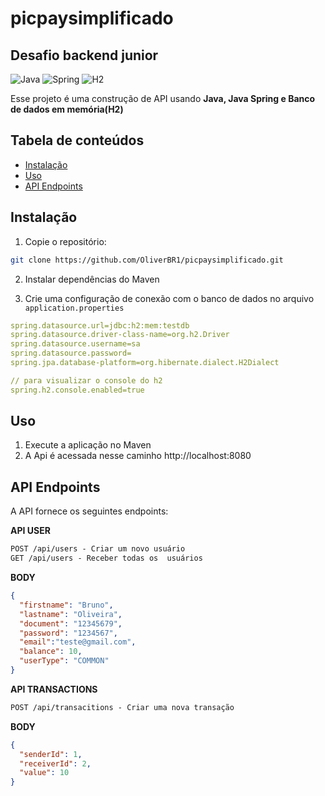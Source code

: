 # picpaysimplificado
## Desafio backend junior

![Java](https://img.shields.io/badge/java-%23ED8B00.svg?style=for-the-badge&logo=openjdk&logoColor=white)
![Spring](https://img.shields.io/badge/spring-%236DB33F.svg?style=for-the-badge&logo=spring&logoColor=white)
![H2](https://img.shields.io/badge/h2-%236DB33F.svg?style=for-the-badge&logo=h2&logoColor=white)

Esse projeto é uma construção de API usando **Java, Java Spring e Banco de dados em memória(H2)**

## Tabela de conteúdos

- [Instalação](#instalação)
- [Uso](#uso)
- [API Endpoints](#api-endpoints)

## Instalação

1. Copie o repositório:

```bash
git clone https://github.com/OliverBR1/picpaysimplificado.git
```

2. Instalar dependências do Maven

3. Crie uma configuração de conexão com o banco de dados no arquivo `application.properties`

```yaml
spring.datasource.url=jdbc:h2:mem:testdb
spring.datasource.driver-class-name=org.h2.Driver
spring.datasource.username=sa
spring.datasource.password=
spring.jpa.database-platform=org.hibernate.dialect.H2Dialect

// para visualizar o console do h2
spring.h2.console.enabled=true
```

## Uso

1. Execute a aplicação no Maven
2. A Api é acessada nesse caminho http://localhost:8080

## API Endpoints
A API fornece os seguintes endpoints:

**API USER**
```markdown
POST /api/users - Criar um novo usuário
GET /api/users - Receber todas os  usuários

```

**BODY**
```json
{
  "firstname": "Bruno",
  "lastname": "Oliveira",
  "document": "12345679",
  "password": "1234567",
  "email":"teste@gmail.com",
  "balance": 10,
  "userType": "COMMON"
}
```

**API TRANSACTIONS**
```markdown
POST /api/transacitions - Criar uma nova transação


```

**BODY**
```json
{
  "senderId": 1,
  "receiverId": 2,
  "value": 10
}
